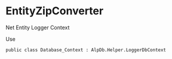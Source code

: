 # EntityZipConverter

Net Entity Logger Context

Use

```
public class Database_Context : AlpDb.Helper.LoggerDbContext
```

